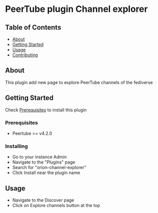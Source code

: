 # PeerTube plugin Channel explorer

## Table of Contents

- [About](#about)
- [Getting Started](#getting_started)
- [Usage](#usage)
- [Contributing](../CONTRIBUTING.md)

## About <a name = "about"></a>

This plugin add new page to explore PeerTube channels of the fediverse

## Getting Started <a name = "getting_started"></a>

Check [Prerequisites](#Prerequisites) to install this plugin

### Prerequisites

- Peertube >= v4.2.0

### Installing

- Go to your instance Admin
- Navigate to the "Plugins" page
- Search for "orion-channel-explorer"
- Click Install near the plugin name

## Usage <a name = "usage"></a>

- Navigate to the Discover page
- Click on Explore channels button at the top
